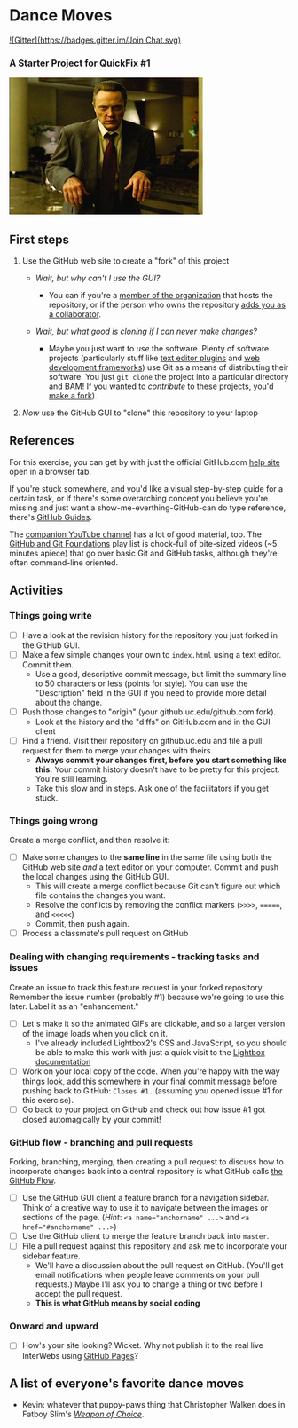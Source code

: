 # Dance Moves
[![Gitter](https://badges.gitter.im/Join Chat.svg)](https://gitter.im/QuickFixes/just-gittin-started)
### A Starter Project for QuickFix #1
![the walken of choice](assets/weaponofchoice_still.jpg)

## First steps
1. Use the GitHub web site to create a "fork" of this project
    * _Wait, but why can't I use the GUI?_
        * You can if you're a [member of the organization][h-perms] that hosts the repository, or if the person who owns the repository [adds you as a collaborator][h-collab].

    * _Wait, but what good is cloning if I can never make changes?_
        * Maybe you just want to _use_ the software. Plenty of software projects (particularly stuff like [text editor plugins](https://github.com/vim-scripts "Plugins for the Vim editor") and [web development frameworks](https://github.com/twbs/bootstrap#quick-start "Twitter Bootstrap")) use Git as a means of distributing their software. You just `git clone` the project into a particular directory and BAM! If you wanted to _contribute_ to these projects, you'd [make a fork][g-fork]).

2. _Now_ use the GitHub GUI to "clone" this repository to your laptop

## References
For this exercise, you can get by with just the official GitHub.com [help site](https://help.github.com) open in a browser tab.

If you're stuck somewhere, and you'd like a visual step-by-step guide for a certain task, or if there's some overarching concept you believe you're missing and just want a show-me-everthing-GitHub-can do type reference, there's [GitHub Guides](https://guides.github.com/).

The [companion YouTube channel](http://www.youtube.com/user/GitHubGuides) has a lot of good material, too. The [GitHub and Git Foundations](www.youtube.com/playlist?list=PLg7s6cbtAD15G8lNyoaYDuKZSKyJrgwB-) play list is chock-full of bite-sized videos (~5 minutes apiece) that go over basic Git and GitHub tasks, although they're often command-line oriented.

## Activities

### Things going write
- [ ] Have a look at the revision history for the repository you just forked in the GitHub GUI.
- [ ] Make a few simple changes your own to `index.html` using a text editor. Commit them.
    * Use a good, descriptive commit message, but limit the summary line to 50 characters or less (points for style). You can use the "Description" field in the GUI if you need to provide more detail about the change.
- [ ]  Push those changes to "origin" (your github.uc.edu/github.com fork).
    * Look at the history and the "diffs" on GitHub.com and in the GUI client
- [ ] Find a friend. Visit their repository on github.uc.edu and file a pull request for them to merge your changes with theirs.
    * **Always commit your changes first, before you start something like this.** Your commit history doesn't have to be pretty for this project. You're still learning.
    * Take this slow and in steps. Ask one of the facilitators if you get stuck.

### Things going wrong
Create a merge conflict, and then resolve it:

- [ ] Make some changes to the **same line** in the same file using both the GitHub web site _and_ a text editor on your computer. Commit and push the local changes using the GitHub GUI.
    * This will create a merge conflict because Git can't figure out which file contains the changes you want.
    * Resolve the conflicts by removing the conflict markers (`>>>>`, `=====`, and `<<<<<`)
    * Commit, then push again.
- [ ] Process a classmate's pull request on GitHub

### Dealing with changing requirements - tracking tasks and issues

Create an issue to track this feature request in your forked repository. Remember the issue number (probably #1) because we're going to use this later. Label it as an "enhancement."
- [ ] Let's make it so the animated GIFs are clickable, and so a larger version of the image loads when you click on it. 
    * I've already included Lightbox2's CSS and JavaScript, so you should be able to make this work with just a quick visit to the [Lightbox documentation](http://lokeshdhakar.com/projects/lightbox2/)
- [ ] Work on your local copy of the code. When you're happy with the way things look, add this somewhere in your final commit message before pushing back to GitHub: `Closes #1.` (assuming you opened issue #1 for this exercise).
- [ ] Go back to your project on GitHub and check out how issue #1 got closed automagically by your commit!

### GitHub flow - branching and pull requests
Forking, branching, merging, then creating a pull request to discuss how to incorporate changes back into a central repository is what GitHub calls [the GitHub Flow](https://guides.github.com/introduction/flow/).

- [ ] Use the GitHub GUI client a feature branch for a navigation sidebar. Think of a creative way to use it to navigate between the images or sections of the page. (_Hint_: `<a name="anchorname" ...>` and `<a href="#anchorname" ...>`)
- [ ] Use the GitHub client to merge the feature branch back into `master`.
- [ ] File a pull request against this repository and ask me to incorporate your sidebar feature.
    * We'll have a discussion about the pull request on GitHub. (You'll get email notifications when people leave comments on your pull requests.) Maybe I'll ask you to change a thing or two before I accept the pull request.
    * **This is what GitHub means by social coding**

### Onward and upward
- [ ] How's your site looking? Wicket. Why not publish it to the real live InterWebs using [GitHub Pages][ghpages]?

## A list of everyone's favorite dance moves

* Kevin: whatever that puppy-paws thing that Christopher Walken does in Fatboy Slim's
  _[Weapon of Choice](http://www.youtube.com/watch?v=XQ7z57qrZU8)_.





<!-- footnote-style hyperlinks -->
[h-collab]: https://help.github.com/articles/adding-collaborators-to-a-personal-repository/
[h-team]: https://help.github.com/articles/adding-or-inviting-members-to-a-team-in-an-organization/
[h-perms]: https://help.github.com/articles/permission-levels-for-an-organization-repository/
[g-fork]: https://guides.github.com/activities/forking/index.html
[ghpages]: https://help.github.com/articles/creating-project-pages-manually/
